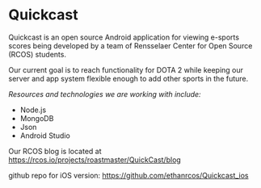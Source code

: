# Quickcast

Quickcast is an open source Android application for viewing e-sports scores being developed by a team of Rensselaer Center for Open Source (RCOS) students.

Our current goal is to reach functionality for DOTA 2 while keeping our server and app system flexible enough to add other sports in the future.

*Resources and technologies we are working with include:*

- Node.js
- MongoDB
- Json
- Android Studio

Our RCOS blog is located at https://rcos.io/projects/roastmaster/QuickCast/blog

github repo for iOS version: https://github.com/ethanrcos/Quickcast_ios

